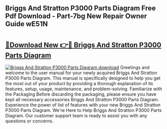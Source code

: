 ## Briggs And Stratton P3000 Parts Diagram Free Pdf Download - Part-7bg New Repair Owner Guide wE51N

# <h2><a href="http://dfmzd16.blite.top/?on=Briggs+And+Stratton+P3000+Parts+Diagram">🔗Download New 👉🔴 Briggs And Stratton P3000 Parts Diagram</a></h2>

[![Briggs And Stratton P3000 Parts Diagram download](https://i.imgur.com/lujVjoI.png)](http://dfmzd16.blite.top/?on=Briggs+And+Stratton+P3000+Parts+Diagram)
Greetings and welcome to the user manual for your newly acquired Briggs And Stratton P3000 Parts Diagram. This manual is specifically designed to help you get the most out of your product by providing a thorough explanation of its features, setup, usage, maintenance, and problem-solving. Familiarize with the Packaging Before discarding the packaging, please ensure you have kept all necessary accessories Briggs And Stratton P3000 Parts Diagram. Experience the power of list of features with your new Briggs And Stratton P3000 Parts Diagram. We're Here to Help Briggs And Stratton P3000 Parts Diagram. Our customer support team is ready to assist you with any questions or concerns.
